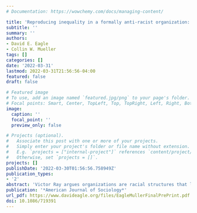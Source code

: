 ```yaml
---
# Documentation: https://wowchemy.com/docs/managing-content/

title: 'Reproducing inequality in a formally anti-racist organization: the case of racialized career pathways in the United Methodist Church'
subtitle: ''
summary: ''
authors:
- David E. Eagle
- Collin W. Mueller
tags: []
categories: []
date: '2022-03-31'
lastmod: 2022-03-31T21:56:56-04:00
featured: false
draft: false

# Featured image
# To use, add an image named `featured.jpg/png` to your page's folder.
# Focal points: Smart, Center, TopLeft, Top, TopRight, Left, Right, BottomLeft, Bottom, BottomRight.
image:
  caption: ''
  focal_point: ''
  preview_only: false

# Projects (optional).
#   Associate this post with one or more of your projects.
#   Simply enter your project's folder or file name without extension.
#   E.g. `projects = ["internal-project"]` references `content/project/deep-learning/index.md`.
#   Otherwise, set `projects = []`.
projects: []
publishDate: '2022-03-30T01:56:56.758949Z'
publication_types:
- '2'
abstract: 'Victor Ray argues organizations are racial structures that legitimate the unequal distribution of resources and stratify the agency of racial groups through organizational processes that treat White identity as a credential and decouple formal rules meant to reduce disparities from practice. This study demonstrates the utility of this theory in an empirical case study of disparities in earnings, job quality, and advancement among clergy in the United Methodist Church. Despite the preferences articulated by the Black clergy, the formal organizational policies that ban race as a consideration in appointment making were decoupled from managerial practices; thus clergy and congregations were matched on race. Because of local control over salaries and major resource disparities between congregations, race matching led to Black-White disparities in pay, advancement, working conditions, and professional support. The most promising remedy is a common salary scale with a more comprehensive redistribution process to address resources inequalities across congregations.'
publication: '*American Journal of Sociology*'
url_pdf: https://www.davideagle.org/files/EagleMullerFinalPrePrint.pdf
doi: 10.1086/719391
---
```

